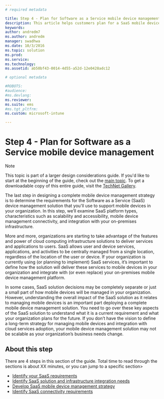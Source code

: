 ```yaml
---
# required metadata

title: Step 4 - Plan for Software as a Service mobile device management
description: This article helps customers plan for a SaaS mobile device management implementation.
keywords:
author: andredm7
ms.author: andredm
manager: swadhwa
ms.date: 10/3/2016
ms.topic: solution
ms.prod:
ms.service: 
ms.technology:
ms.assetid: ab50bf43-0014-4d55-a52d-12e0428adc12

# optional metadata

#ROBOTS:
#audience:
#ms.devlang:
ms.reviewer: 
ms.suite: ems
#ms.tgt_pltfrm:
ms.custom: microsoft-intune

---
```


# Step 4 - Plan for Software as a Service mobile device management

>[!NOTE]
>This topic is part of a larger design considerations guide. If you'd like to start at the beginning of the guide, check out the [main topic](mdm-design-considerations-guide.md). To get a downloadable copy of this entire guide, visit the [TechNet Gallery](https://gallery.technet.microsoft.com/Mobile-Device-Management-7d401582).

The last step in designing a complete mobile device management strategy is to determine the requirements for the Software as a Service (SaaS) device management solution that you'll use to support mobile devices in your organization. In this step, we’ll examine SaaS platform types, characteristics such as scalability and accessibility, mobile device management connectivity, and integration with your on-premises infrastructure.

More and more, organizations are starting to take advantage of the features and power of cloud computing infrastructure solutions to deliver services and applications to users. SaaS allows user and device services, applications, and activities to be centrally managed from a single location, regardless of the location of the user or device. If your organization is currently using (or planning to implement) SaaS services, it’s important to define how the solution will deliver these services to mobile devices in your organization and integrate with (or even replace) your on-premises mobile device management platform. 

In some cases, SaaS solution decisions may be completely separate or just a small part of how mobile devices will be managed in your organization. However, understanding the overall impact of the SaaS solution as it relates to managing mobile devices is an important part deploying a complete mobile device management solution. </para><para>You need to go over these key aspects of the SaaS solution to understand what it is a current requirement and what your organization plans for the future. If you don’t have the vision to define a long-term strategy for managing mobile devices and integration with cloud services adoption, your mobile device management solution may not be scalable as your organization’s business needs change.

## About this step

There are 4 steps in this section of the guide. Total time to read through the sections is about XX minutes, or you can jump to a specific section>

- [Identify your SaaS requirements](mdm-identify-saas-requirements.md)
- [Identify SaaS solution and infrastructure integration needs](mdm-identify-saas-solution-infrastructure-integration-needs.md)
- [Develop SaaS mobile device management strategy](mdm-develop-saas-mdm-strategy.md)
- [Identify SaaS connectivity requirements](mdm-identify-saas-connectivity-requirements.md)
